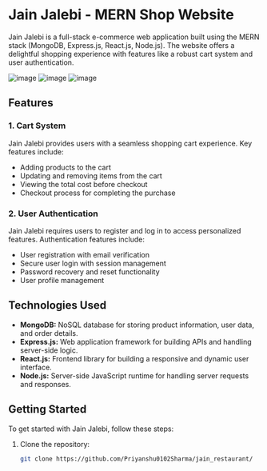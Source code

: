# Jain Jalebi - MERN Shop Website

Jain Jalebi is a full-stack e-commerce web application built using the MERN stack (MongoDB, Express.js, React.js, Node.js). The website offers a delightful shopping experience with features like a robust cart system and user authentication.

![image](https://github.com/Priyanshu0102Sharma/jain_restaurant/assets/93069277/df0e91d3-46b2-4f55-a54f-7dd70ac499fb)
![image](https://github.com/Priyanshu0102Sharma/jain_restaurant/assets/93069277/6e4af811-4236-4fa6-9e5d-5743935bc34b)
![image](https://github.com/Priyanshu0102Sharma/jain_restaurant/assets/93069277/6a9b8f16-6525-4294-8010-dcddd914e16b)


## Features

### 1. Cart System

Jain Jalebi provides users with a seamless shopping cart experience. Key features include:

- Adding products to the cart
- Updating and removing items from the cart
- Viewing the total cost before checkout
- Checkout process for completing the purchase

### 2. User Authentication

Jain Jalebi requires users to register and log in to access personalized features. Authentication features include:

- User registration with email verification
- Secure user login with session management
- Password recovery and reset functionality
- User profile management

## Technologies Used

- **MongoDB:** NoSQL database for storing product information, user data, and order details.
- **Express.js:** Web application framework for building APIs and handling server-side logic.
- **React.js:** Frontend library for building a responsive and dynamic user interface.
- **Node.js:** Server-side JavaScript runtime for handling server requests and responses.

## Getting Started

To get started with Jain Jalebi, follow these steps:

1. Clone the repository:

   ```bash
   git clone https://github.com/Priyanshu0102Sharma/jain_restaurant/
